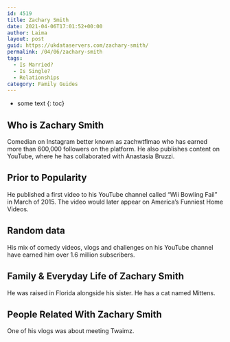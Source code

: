 ```yaml
---
id: 4519
title: Zachary Smith
date: 2021-04-06T17:01:52+00:00
author: Laima
layout: post
guid: https://ukdataservers.com/zachary-smith/
permalink: /04/06/zachary-smith
tags:
  - Is Married?
  - Is Single?
  - Relationships
category: Family Guides
---
```


* some text
{: toc}


## Who is Zachary Smith
                  
                  
                  
Comedian on Instagram better known as zachwtflmao who has earned more than 600,000 followers on the platform. He also publishes content on YouTube, where he has collaborated with Anastasia Bruzzi. 
                  
              
            
              
            
                
                
                
## Prior to Popularity
                  
                  
                  
He published a first video to his YouTube channel called &#8220;Wii Bowling Fail&#8221; in March of 2015. The video would later appear on America&#8217;s Funniest Home Videos. 
                  
              
            
              
            
                
                
                
## Random data
                  
                  
                  
His mix of comedy videos, vlogs and challenges on his YouTube channel have earned him over 1.6 million subscribers. 
                  
              
            
              
            
                
                
                
## Family & Everyday Life of Zachary Smith
                  
                  
                  
He was raised in Florida alongside his sister. He has a cat named Mittens.
                  
              
            
              
            
                
                
                
## People Related With Zachary Smith
                  
                  
                  
One of his vlogs was about meeting Twaimz. 
                  
              
            
              
            
                
              
            
              
              
            
            
              
            
          
          
          